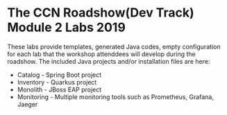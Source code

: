 The CCN Roadshow(Dev Track) Module 2 Labs 2019
===
These labs provide templates, generated Java codes, empty configuration for each lab that the workshop attenddees will develop during the roadshow.
The included Java projects and/or installation files are here:

* Catalog - Spring Boot project
* Inventory - Quarkus project
* Monolith - JBoss EAP project
* Monitoring - Multiple monitoring tools such as Prometheus, Grafana, Jaeger
